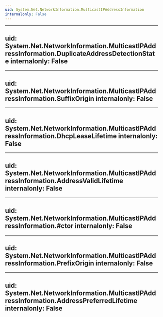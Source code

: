 ```yaml
---
uid: System.Net.NetworkInformation.MulticastIPAddressInformation
internalonly: False
---
```


---
uid: System.Net.NetworkInformation.MulticastIPAddressInformation.DuplicateAddressDetectionState
internalonly: False
---

---
uid: System.Net.NetworkInformation.MulticastIPAddressInformation.SuffixOrigin
internalonly: False
---

---
uid: System.Net.NetworkInformation.MulticastIPAddressInformation.DhcpLeaseLifetime
internalonly: False
---

---
uid: System.Net.NetworkInformation.MulticastIPAddressInformation.AddressValidLifetime
internalonly: False
---

---
uid: System.Net.NetworkInformation.MulticastIPAddressInformation.#ctor
internalonly: False
---

---
uid: System.Net.NetworkInformation.MulticastIPAddressInformation.PrefixOrigin
internalonly: False
---

---
uid: System.Net.NetworkInformation.MulticastIPAddressInformation.AddressPreferredLifetime
internalonly: False
---
